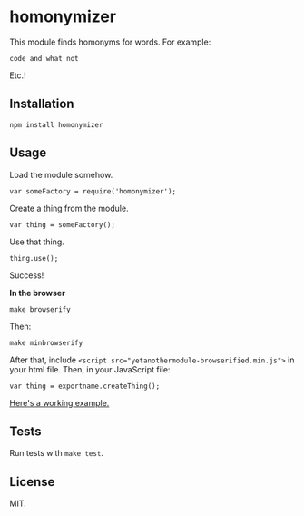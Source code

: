 homonymizer
===========

This module finds homonyms for words. For example:

    code and what not

Etc.!

Installation
------------

    npm install homonymizer

Usage
-----

Load the module somehow.

    var someFactory = require('homonymizer');

Create a thing from the module.

    var thing = someFactory();

Use that thing.

    thing.use();

Success!

__In the browser__

    make browserify

Then:

    make minbrowserify

After that, include `<script src="yetanothermodule-browserified.min.js">` in your html file. Then, in your JavaScript file:

    var thing = exportname.createThing();

[Here's a working example.](http://jimkang.com/homonymizer/example)

Tests
-----

Run tests with `make test`.

License
-------

MIT.

